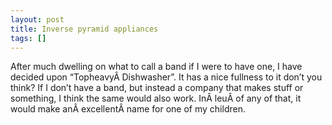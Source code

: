```yaml
---
layout: post
title: Inverse pyramid appliances
tags: []
---
```


After much dwelling on what to call a band if I were to have one, I have
decided upon “TopheavyÂ Dishwasher”. It has a nice fullness to it don’t
you think? If I don’t have a band, but instead a company that makes
stuff or something, I think the same would also work. InÂ leuÂ of any of
that, it would make anÂ excellentÂ name for one of my children.
